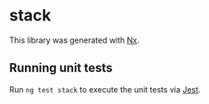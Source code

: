 # stack

This library was generated with [Nx](https://nx.dev).

## Running unit tests

Run `ng test stack` to execute the unit tests via [Jest](https://jestjs.io).
